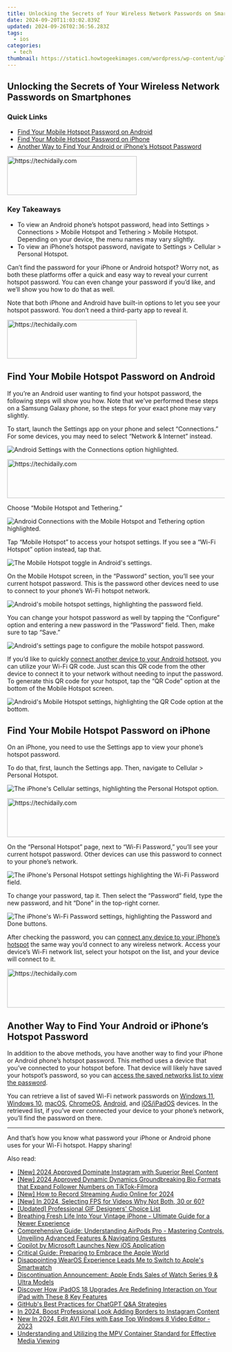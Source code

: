 ```yaml
---
title: Unlocking the Secrets of Your Wireless Network Passwords on Smartphones
date: 2024-09-20T11:03:02.839Z
updated: 2024-09-26T02:36:56.283Z
tags:
  - ios
categories:
  - tech
thumbnail: https://static1.howtogeekimages.com/wordpress/wp-content/uploads/2023/10/close-up-of-the-network-internet-settings-on-android.jpg
---
```


## Unlocking the Secrets of Your Wireless Network Passwords on Smartphones

### Quick Links

* [Find Your Mobile Hotspot Password on Android](https://pokemon-go-android.techidaily.com/in-2024-ultimate-guide-to-get-the-meltan-box-pokemon-go-for-realme-11-proplus-drfone-by-drfone-virtual-android/)
* [Find Your Mobile Hotspot Password on iPhone](https://facebook-video-share.techidaily.com/updated-in-2024-captivating-content-top-three-channel-growth-strategies/)
* [Another Way to Find Your Android or iPhone’s Hotspot Password](https://digital-screen-recording.techidaily.com/best-budget-gaming-accessories-keyboards-and-mice-under-99/)

<!-- affiliate ads begin -->
<a href="https://malaysia-healthcare-travel-council.pxf.io/c/5597632/1557742/17382" target="_top" id="1557742">
  <img src="//a.impactradius-go.com/display-ad/17382-1557742" border="0" alt="https://techidaily.com" width="300" height="90"/>
</a>
<img height="0" width="0" src="https://malaysia-healthcare-travel-council.pxf.io/i/5597632/1557742/17382" style="position:absolute;visibility:hidden;" border="0" />
<!-- affiliate ads end -->

### Key Takeaways

* To view an Android phone’s hotspot password, head into Settings > Connections > Mobile Hotspot and Tethering > Mobile Hotspot. Depending on your device, the menu names may vary slightly.
* To view an iPhone’s hotspot password, navigate to Settings > Cellular > Personal Hotspot.

 Can’t find the password for your iPhone or Android hotspot? Worry not, as both these platforms offer a quick and easy way to reveal your current hotspot password. You can even change your password if you’d like, and we’ll show you how to do that as well.

 Note that both iPhone and Android have built-in options to let you see your hotspot password. You don’t need a third-party app to reveal it.

<!-- affiliate ads begin -->
<a href="https://aligracehair.sjv.io/c/5597632/1902304/19272" target="_top" id="1902304">
  <img src="//a.impactradius-go.com/display-ad/19272-1902304" border="0" alt="https://techidaily.com" width="300" height="90"/>
</a>
<img height="0" width="0" src="https://aligracehair.sjv.io/i/5597632/1902304/19272" style="position:absolute;visibility:hidden;" border="0" />
<!-- affiliate ads end -->

##  Find Your Mobile Hotspot Password on Android

 If you’re an Android user wanting to find your hotspot password, the following steps will show you how. Note that we’ve performed these steps on a Samsung Galaxy phone, so the steps for your exact phone may vary slightly.

 To start, launch the Settings app on your phone and select “Connections.” For some devices, you may need to select “Network & Internet” instead.

![Android Settings with the Connections option highlighted.](https://static1.howtogeekimages.com/wordpress/wp-content/uploads/2023/10/1-android-settings-connections.png) 

<!-- affiliate ads begin -->
<a href="https://unicoeye.pxf.io/c/5597632/2134243/18498" target="_top" id="2134243">
  <img src="//a.impactradius-go.com/display-ad/18498-2134243" border="0" alt="https://techidaily.com" width="728" height="90"/>
</a>
<img height="0" width="0" src="https://unicoeye.pxf.io/i/5597632/2134243/18498" style="position:absolute;visibility:hidden;" border="0" />
<!-- affiliate ads end -->

 Choose “Mobile Hotspot and Tethering.”

![Android Connections with the Mobile Hotspot and Tethering option highlighted.](https://static1.howtogeekimages.com/wordpress/wp-content/uploads/2023/10/2-android-settings-mobile-hotspot.png) 

 Tap “Mobile Hotspot” to access your hotspot settings. If you see a “Wi-Fi Hotspot” option instead, tap that.

![The Mobile Hotspot toggle in Android's settings.](https://static1.howtogeekimages.com/wordpress/wp-content/uploads/2023/10/3-android-settings-mobile-hotspot-settings.png) 

 On the Mobile Hotspot screen, in the “Password” section, you’ll see your current hotspot password. This is the password other devices need to use to connect to your phone’s Wi-Fi hotspot network.

![Android's mobile hotspot settings, highlighting the password field.](https://static1.howtogeekimages.com/wordpress/wp-content/uploads/2023/10/4-android-mobile-hotspot-password.png) 

 You can change your hotspot password as well by tapping the “Configure” option and entering a new password in the “Password” field. Then, make sure to tap “Save.”

![Android's settings page to configure the mobile hotspot password.](https://static1.howtogeekimages.com/wordpress/wp-content/uploads/2023/10/5-android-change-mobile-hotspot-password.png) 

 If you’d like to quickly [connect another device to your Android hotspot](https://extra-support.techidaily.com/2024-approved-innovative-ways-to-remove-ssgnature-backdrops-fast/), you can utilize your Wi-Fi QR code. Just scan this QR code from the other device to connect it to your network without needing to input the password. To generate this QR code for your hotspot, tap the “QR Code” option at the bottom of the Mobile Hotspot screen.

![Android's Mobile Hotspot settings, highlighting the QR Code option at the bottom.](https://static1.howtogeekimages.com/wordpress/wp-content/uploads/2023/10/9-android-wi-fi-hotspot-qr-code.png) 

##  Find Your Mobile Hotspot Password on iPhone

 On an iPhone, you need to use the Settings app to view your phone’s hotspot password.

 To do that, first, launch the Settings app. Then, navigate to Cellular > Personal Hotspot.

![The iPhone's Cellular settings, highlighting the Personal Hotspot option.](https://static1.howtogeekimages.com/wordpress/wp-content/uploads/2023/10/10-iphone-personal-hotspot-settings.png) 

<!-- affiliate ads begin -->
<a href="https://aligracehair.sjv.io/c/5597632/2016170/19272" target="_top" id="2016170">
  <img src="//a.impactradius-go.com/display-ad/19272-2016170" border="0" alt="https://techidaily.com" width="728" height="90"/>
</a>
<img height="0" width="0" src="https://aligracehair.sjv.io/i/5597632/2016170/19272" style="position:absolute;visibility:hidden;" border="0" />
<!-- affiliate ads end -->

 On the “Personal Hotspot” page, next to “Wi-Fi Password,” you’ll see your current hotspot password. Other devices can use this password to connect to your phone’s network.

![The iPhone's Personal Hotspot settings highlighting the Wi-Fi Password field.](https://static1.howtogeekimages.com/wordpress/wp-content/uploads/2023/10/11-iphone-wi-fi-hotspot-password.PNG) 

 To change your password, tap it. Then select the “Password” field, type the new password, and hit “Done” in the top-right corner.

![The iPhone's Wi-Fi Password settings, highlighting the Password and Done buttons.](https://static1.howtogeekimages.com/wordpress/wp-content/uploads/2023/10/12-iphone-change-wi-fi-hotspot-password.PNG) 

 After checking the password, you can [connect any device to your iPhone’s hotspot](https://instagram-video-files.techidaily.com/2024-approved-elevate-your-content-top-10-must-use-hashtags-on-ig/) the same way you’d connect to any wireless network. Access your device’s Wi-Fi network list, select your hotspot on the list, and your device will connect to it.

<!-- affiliate ads begin -->
<a href="https://wigfever.sjv.io/c/5597632/2014851/22899" target="_top" id="2014851">
  <img src="//a.impactradius-go.com/display-ad/22899-2014851" border="0" alt="https://techidaily.com" width="728" height="90"/>
</a>
<img height="0" width="0" src="https://wigfever.sjv.io/i/5597632/2014851/22899" style="position:absolute;visibility:hidden;" border="0" />
<!-- affiliate ads end -->

##  Another Way to Find Your Android or iPhone’s Hotspot Password

 In addition to the above methods, you have another way to find your iPhone or Android phone’s hotspot password. This method uses a device that you’ve connected to your hotspot before. That device will likely have saved your hotspot’s password, so you can [access the saved networks list to view the password](https://hardware-updates.techidaily.com/guide-to-instantly-installing-hp-envy-n-5660-printingscanning-drivers/).

 You can retrieve a list of saved Wi-Fi network passwords on [Windows 11](https://win11.techidaily.com/boost-your-cmd-skills-with-these-20-must-learn-commands/), [Windows 10](https://extra-resources.techidaily.com/exploring-depth-and-shadow-in-ai-text-art/), [macOS](https://vimeo-videos.techidaily.com/2024-approved-the-digital-moguls-guide-to-vimeo-earnings-mastery/), [ChromeOS](https://win-amazing.techidaily.com/download-samsung-oem-android-debug-bridge-adb-drivers-free/), [Android](https://instagram-video-recordings.techidaily.com/updated-hashtag-wisdom-uncovering-the-best-tags-to-dominate-on-instagram/), and [iOS/iPadOS](https://youtube-zero.techidaily.com/24-boosting-visuals-mastering-youtubes-video-enhancement-tools/) devices. In the retrieved list, if you’ve ever connected your device to your phone’s network, you’ll find the password on there.

---

 And that’s how you know what password your iPhone or Android phone uses for your Wi-Fi hotspot. Happy sharing!

<ins class="adsbygoogle"
     style="display:block"
     data-ad-format="autorelaxed"
     data-ad-client="ca-pub-7571918770474297"
     data-ad-slot="1223367746"></ins>

<ins class="adsbygoogle"
     style="display:block"
     data-ad-client="ca-pub-7571918770474297"
     data-ad-slot="8358498916"
     data-ad-format="auto"
     data-full-width-responsive="true"></ins>

<span class="atpl-alsoreadstyle">Also read:</span>
<div><ul>
<li><a href="https://instagram-videos.techidaily.com/new-2024-approved-dominate-instagram-with-superior-reel-content/"><u>[New] 2024 Approved Dominate Instagram with Superior Reel Content</u></a></li>
<li><a href="https://tiktok-video-recordings.techidaily.com/new-2024-approved-dynamic-dynamics-groundbreaking-bio-formats-that-expand-follower-numbers-on-tiktok-filmora/"><u>[New] 2024 Approved Dynamic Dynamics Groundbreaking Bio Formats that Expand Follower Numbers on TikTok-Filmora</u></a></li>
<li><a href="https://remote-screen-capture.techidaily.com/new-how-to-record-streaming-audio-online-for-2024/"><u>[New] How to Record Streaming Audio Online for 2024</u></a></li>
<li><a href="https://screen-capture.techidaily.com/new-in-2024-selecting-fps-for-videos-why-not-both-30-or-60/"><u>[New] In 2024, Selecting FPS for Videos Why Not Both, 30 or 60?</u></a></li>
<li><a href="https://youtube-lab.techidaily.com/ed-professional-gif-designers-choice-list/"><u>[Updated] Professional GIF Designers' Choice List</u></a></li>
<li><a href="https://os-tips.techidaily.com/breathing-fresh-life-into-your-vintage-iphone-ultimate-guide-for-a-newer-experience/"><u>Breathing Fresh Life Into Your Vintage iPhone - Ultimate Guide for a Newer Experience</u></a></li>
<li><a href="https://os-tips.techidaily.com/comprehensive-guide-understanding-airpods-pro-mastering-controls-unveiling-advanced-features-and-navigating-gestures/"><u>Comprehensive Guide: Understanding AirPods Pro - Mastering Controls, Unveiling Advanced Features & Navigating Gestures</u></a></li>
<li><a href="https://os-tips.techidaily.com/copilot-by-microsoft-launches-new-ios-application/"><u>Copilot by Microsoft Launches New iOS Application</u></a></li>
<li><a href="https://os-tips.techidaily.com/critical-guide-preparing-to-embrace-the-apple-world/"><u>Critical Guide: Preparing to Embrace the Apple World</u></a></li>
<li><a href="https://os-tips.techidaily.com/disappointing-wearos-experience-leads-me-to-switch-to-apples-smartwatch/"><u>Disappointing WearOS Experience Leads Me to Switch to Apple's Smartwatch</u></a></li>
<li><a href="https://os-tips.techidaily.com/discontinuation-announcement-apple-ends-sales-of-watch-series-9-and-ultra-models/"><u>Discontinuation Announcement: Apple Ends Sales of Watch Series 9 & Ultra Models</u></a></li>
<li><a href="https://os-tips.techidaily.com/discover-how-ipados-18-upgrades-are-redefining-interaction-on-your-ipad-with-these-8-key-features/"><u>Discover How iPadOS 18 Upgrades Are Redefining Interaction on Your iPad with These 8 Key Features</u></a></li>
<li><a href="https://tech-haven.techidaily.com/githubs-best-practices-for-chatgpt-qanda-strategies/"><u>GitHub's Best Practices for ChatGPT Q&A Strategies</u></a></li>
<li><a href="https://instagram-videos.techidaily.com/in-2024-boost-professional-look-adding-borders-to-instagram-content/"><u>In 2024, Boost Professional Look Adding Borders to Instagram Content</u></a></li>
<li><a href="https://smart-video-creator.techidaily.com/new-in-2024-edit-avi-files-with-ease-top-windows-8-video-editor-2023/"><u>New In 2024, Edit AVI Files with Ease Top Windows 8 Video Editor - 2023</u></a></li>
<li><a href="https://some-knowledge.techidaily.com/understanding-and-utilizing-the-mpv-container-standard-for-effective-media-viewing/"><u>Understanding and Utilizing the MPV Container Standard for Effective Media Viewing</u></a></li>
</ul></div>

